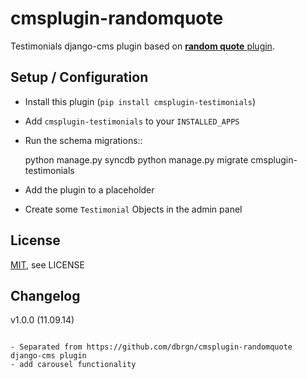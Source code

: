 cmsplugin-randomquote
=====================

Testimonials django-cms plugin based on [**random quote** plugin](https://github.com/dbrgn/cmsplugin-randomquote).

Setup / Configuration
---------------------

- Install this plugin (``pip install cmsplugin-testimonials``)
- Add ``cmsplugin-testimonials`` to your ``INSTALLED_APPS``
- Run the schema migrations::
  
    python manage.py syncdb
    python manage.py migrate cmsplugin-testimonials

- Add the plugin to a placeholder
- Create some ``Testimonial`` Objects in the admin panel

License
-------

[MIT](http://www.opensource.org/licenses/mit-license.html), see LICENSE

Changelog
---------

v1.0.0 (11.09.14)
~~~~~~~~~~~~~~~~~

- Separated from https://github.com/dbrgn/cmsplugin-randomquote django-cms plugin
- add carousel functionality
